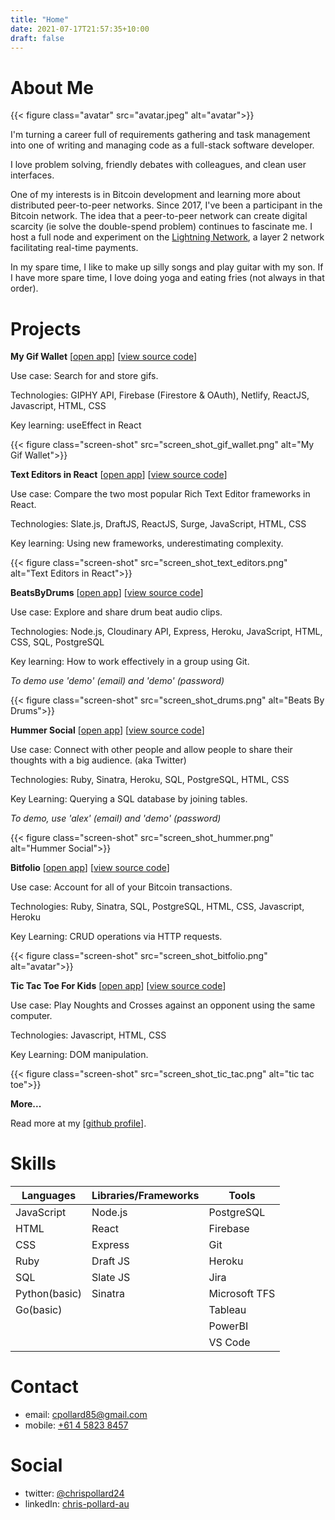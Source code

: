 ```yaml
---
title: "Home"
date: 2021-07-17T21:57:35+10:00
draft: false
---
```


# About Me

{{< figure class="avatar" src="avatar.jpeg" alt="avatar">}}

I'm turning a career full of requirements gathering and task management into one of writing and managing code as a full-stack software developer. 

I love problem solving, friendly debates with colleagues, and clean user interfaces.

One of my interests is in Bitcoin development and learning more about distributed peer-to-peer networks. Since 2017, I've been a participant in the Bitcoin network. The idea that a peer-to-peer network can create digital scarcity (ie solve the double-spend problem) continues to fascinate me. I host a full node and experiment on the [Lightning Network](https://lightning.network/), a layer 2 network facilitating real-time payments.

In my spare time, I like to make up silly songs and play guitar with my son. If I have more spare time, I love doing yoga and eating fries (not always in that order).


# Projects

**My Gif Wallet**
[[open app](https://my-gif-wallet.netlify.app/)] 
[[view source code](https://github.com/chris-pollard/my-gif-wallet)]

Use case: Search for and store gifs.

Technologies: GIPHY API, Firebase (Firestore & OAuth), Netlify, ReactJS, Javascript, HTML, CSS

Key learning: useEffect in React

{{< figure class="screen-shot" src="screen_shot_gif_wallet.png" alt="My Gif Wallet">}}
&nbsp;
&nbsp;
&nbsp;

**Text Editors in React** 
[[open app](https://react-text-editors.surge.sh/)] 
[[view source code](https://github.com/chris-pollard/react-text-editors)]

Use case: Compare the two most popular Rich Text Editor frameworks in React.

Technologies: Slate.js, DraftJS, ReactJS, Surge, JavaScript, HTML, CSS

Key learning: Using new frameworks, underestimating complexity.

{{< figure class="screen-shot" src="screen_shot_text_editors.png" alt="Text Editors in React">}}
&nbsp;
&nbsp;
&nbsp;


**BeatsByDrums** 
[[open app](https://beats-by-drums.herokuapp.com/)] 
[[view source code](https://github.com/chris-pollard/drum-beats)]

Use case: Explore and share drum beat audio clips.

Technologies: Node.js, Cloudinary API, Express, Heroku, JavaScript, HTML, CSS, SQL, PostgreSQL

Key learning: How to work effectively in a group using Git.

*To demo use 'demo' (email) and 'demo' (password)*

{{< figure class="screen-shot" src="screen_shot_drums.png" alt="Beats By Drums">}}
&nbsp;
&nbsp;
&nbsp;


**Hummer Social** 
[[open app](https://hummer-social.herokuapp.com/)] 
[[view source code](https://github.com/chris-pollard/hummer-social)]

Use case: Connect with other people and allow people to share their thoughts with a big audience. (aka Twitter)

Technologies: Ruby, Sinatra, Heroku, SQL, PostgreSQL, HTML, CSS

Key Learning: Querying a SQL database by joining tables.

*To demo, use 'alex' (email) and 'demo' (password)*

{{< figure class="screen-shot" src="screen_shot_hummer.png" alt="Hummer Social">}}
&nbsp;
&nbsp;
&nbsp;


**Bitfolio** 
[[open app](https://bitfolio-crspy.herokuapp.com/)] 
[[view source code](https://github.com/chris-pollard/bitfolio)]

Use case: Account for all of your Bitcoin transactions.

Technologies: Ruby, Sinatra, SQL, PostgreSQL, HTML, CSS, Javascript, Heroku

Key Learning: CRUD operations via HTTP requests.

{{< figure class="screen-shot" src="screen_shot_bitfolio.png" alt="avatar">}}
&nbsp;
&nbsp;
&nbsp;


**Tic Tac Toe For Kids** [[open app](https://chris-pollard.github.io/tic-tac-toe-for-kids/)] [[view source code](https://github.com/chris-pollard/tic-tac-toe-for-kids)]

Use case: Play Noughts and Crosses against an opponent using the same computer.

Technologies: Javascript, HTML, CSS

Key Learning: DOM manipulation.

{{< figure class="screen-shot" src="screen_shot_tic_tac.png" alt="tic tac toe">}}
&nbsp;
&nbsp;
&nbsp;

**More...**

Read more at my [[github profile](https://github.com/chris-pollard)].
&nbsp;
&nbsp;
&nbsp;

# Skills

| Languages    | Libraries/Frameworks  | Tools           |
| -----------  | --------------------- | --------------- |
| JavaScript   | Node.js               | PostgreSQL      |
| HTML         | React                 | Firebase        |
| CSS          | Express               | Git             |
| Ruby         | Draft JS              | Heroku          |
| SQL          | Slate JS              | Jira            |
| Python(basic)| Sinatra               | Microsoft TFS   |         
| Go(basic)    |                       | Tableau         |
|              |                       | PowerBI         |
|              |                       | VS Code         |


# Contact

* email: cpollard85@gmail.com
* mobile: [+61 4 5823 8457](tel:+61-458-238-457)

# Social

* twitter: [@chrispollard24](https://twitter.com/chrispollard24)
* linkedIn: [chris-pollard-au](https://www.linkedin.com/in/chris-pollard-au/)

